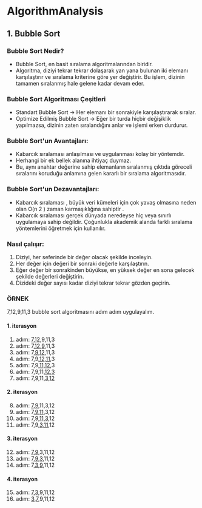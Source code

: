 # AlgorithmAnalysis
## 1. Bubble Sort 
### Bubble Sort Nedir?
+ Bubble Sort, en basit sıralama algoritmalarından biridir.
+ Algoritma, diziyi tekrar tekrar dolaşarak yan yana bulunan iki elemanı karşılaştırır ve sıralama kriterine göre yer değiştirir. Bu işlem, dizinin tamamen sıralanmış hale gelene kadar devam eder.
### Bubble Sort Algoritması Çeşitleri
+ Standart Bubble Sort → Her elemanı bir sonrakiyle karşılaştırarak sıralar.
+ Optimize Edilmiş Bubble Sort → Eğer bir turda hiçbir değişiklik yapılmazsa, dizinin zaten sıralandığını anlar ve işlemi erken durdurur. 
### Bubble Sort'un Avantajları:
+ Kabarcık sıralaması anlaşılması ve uygulanması kolay bir yöntemdir.
+ Herhangi bir ek bellek alanına ihtiyaç duymaz.
+ Bu, aynı anahtar değerine sahip elemanların sıralanmış çıktıda göreceli sıralarını koruduğu anlamına gelen kararlı bir sıralama algoritmasıdır.
### Bubble Sort'un Dezavantajları:
+ Kabarcık sıralaması , büyük veri kümeleri için çok yavaş olmasına neden olan O(n 2 ) zaman karmaşıklığına sahiptir .
+ Kabarcık sıralaması gerçek dünyada neredeyse hiç veya sınırlı uygulamaya sahip değildir. Çoğunlukla akademik alanda farklı sıralama yöntemlerini öğretmek için kullanılır.
### Nasıl çalışır:
1. Diziyi, her seferinde bir değer olacak şekilde inceleyin.
2. Her değer için değeri bir sonraki değerle karşılaştırın.
3. Eğer değer bir sonrakinden büyükse, en yüksek değer en sona gelecek şekilde değerleri değiştirin.
4. Dizideki değer sayısı kadar diziyi tekrar tekrar gözden geçirin.

### ÖRNEK
7,12,9,11,3 bubble sort algoritmasını adım adım uygulayalım.
#### 1. iterasyon 
1. adım: <ins>7,12</ins>,9,11,3                   
2. adım:  7,<ins>12,9</ins>,11,3                    
3. adım:  7,<ins>9,12</ins>,11,3            
4. adım:  7,9,<ins>12,11</ins>,3      
5. adım:  7,9,<ins>11,12</ins>,3       
6. adım:  7,9,11,<ins>12,3</ins>
7. adım:  7,9,11,<ins>3,12</ins>
#### 2. iterasyon 
8. adım: <ins>7,9</ins>,11,3,12
9. adım:  7,<ins>9,11</ins>,3,12
10. adım: 7,9,<ins>11,3</ins>,12
11. adım: 7,9,<ins>3,11</ins>,12
#### 3. iterasyon 
12. adım: <ins>7,9</ins>,3,11,12
13. adım: 7,<ins>9,3</ins>,11,12
14. adım: 7,<ins>3,9</ins>,11,12
#### 4. iterasyon 
15. adım: <ins>7,3</ins>,9,11,12
16. adım: <ins>3,7</ins>,9,11,12



